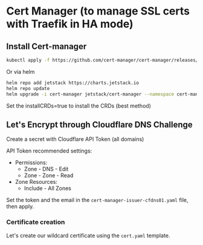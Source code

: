 # Cert Manager (to manage SSL certs with Traefik in HA mode)

## Install Cert-manager

```bash
kubectl apply -f https://github.com/cert-manager/cert-manager/releases/download/v1.15.2/cert-manager.yaml
```

Or via helm

```bash
helm repo add jetstack https://charts.jetstack.io
helm repo update
helm upgrade -i cert-manager jetstack/cert-manager --namespace cert-manager --create-namespace --set crds.enabled=true --set crds.keep=true --set dns01RecursiveNameserversOnly=true --set dns01RecursiveNameservers="8.8.8.8:53,1.1.1.1:53" # extraArgs='{--dns01-recursive-nameservers-only,--dns01-recursive-nameservers=8.8.8.8:53,1.1.1.1:53}'
```

Set the installCRDs=true to install the CRDs (best method)

## Let's Encrypt through Cloudflare DNS Challenge

Create a secret with Cloudflare API Token (all domains)

API Token recommended settings:

- Permissions:
  - Zone - DNS - Edit
  - Zone - Zone - Read
- Zone Resources:
  - Include - All Zones

Set the token and the email in the `cert-manager-issuer-cfdns01.yaml` file, then apply.

### Certificate creation

Let's create our wildcard certificate using the `cert.yaml` template.
